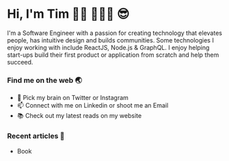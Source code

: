 # Hi, I'm Tim 👨🏻‍ 👨🏻‍💻 😎
<p> I'm a Software Engineer with a passion for creating technology that elevates people, has intuitive design and builds communities. 
Some technologies I enjoy working with include ReactJS, Node.js & GraphQL. 
I enjoy helping start-ups build their first product or application from scratch and help them succeed. </p>

### Find me on the web 🌏
- 🧠 Pick my brain on Twitter or Instagram
- 📫 Connect with me on Linkedin or shoot me an Email
- 📚 Check out my latest reads on my website

### Recent articles 🌱
- Book
